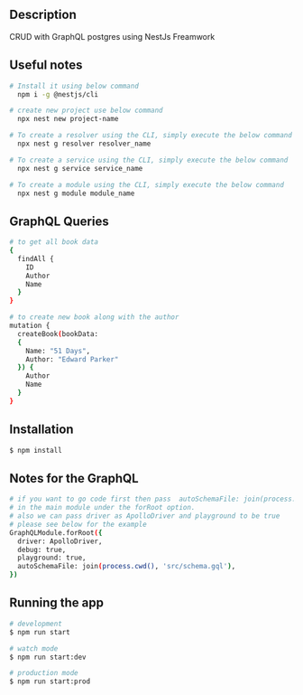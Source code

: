 ## Description

CRUD with GraphQL postgres using NestJs Freamwork

## Useful notes

```bash
# Install it using below command
  npm i -g @nestjs/cli
```

```bash
# create new project use below command
  npx nest new project-name
```

```bash
# To create a resolver using the CLI, simply execute the below command
  npx nest g resolver resolver_name
```

```bash
# To create a service using the CLI, simply execute the below command
  npx nest g service service_name
```

```bash
# To create a module using the CLI, simply execute the below command
  npx nest g module module_name
```

## GraphQL Queries

```bash
# to get all book data
{
  findAll {
    ID
    Author
    Name
  }
}

# to create new book along with the author
mutation {
  createBook(bookData:
  {
    Name: "51 Days",
    Author: "Edward Parker"
  }) {
    Author
    Name
  }
}

```

## Installation

```bash
$ npm install
```

## Notes for the GraphQL

```bash
# if you want to go code first then pass  autoSchemaFile: join(process.cwd(), 'src/schema.gql')
# in the main module under the forRoot option.
# also we can pass driver as ApolloDriver and playground to be true
# please see below for the example
GraphQLModule.forRoot({
  driver: ApolloDriver,
  debug: true,
  playground: true,
  autoSchemaFile: join(process.cwd(), 'src/schema.gql'),
})
```

## Running the app

```bash
# development
$ npm run start

# watch mode
$ npm run start:dev

# production mode
$ npm run start:prod
```
